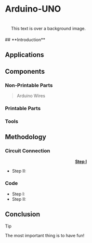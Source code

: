 # **Arduino-UNO**
<div style="background: url('https://via.placeholder.com/600x100') no-repeat center; padding: 20px;">
This text is over a background image.
</div> 
## **Introduction**

## **Applications**

## **Components**
### Non-Printable Parts
> Arduino
> Wires
### Printable Parts
### Tools

## **Methodology**
### Circuit Connection
<p align="center" >
 <ins> <b> Step I </b> </ins>
</p>

- Step II:
### Code
- Step I:
- Step II:


## **Conclusion**
> [!TIP]
> The most important thing is to have fun!






